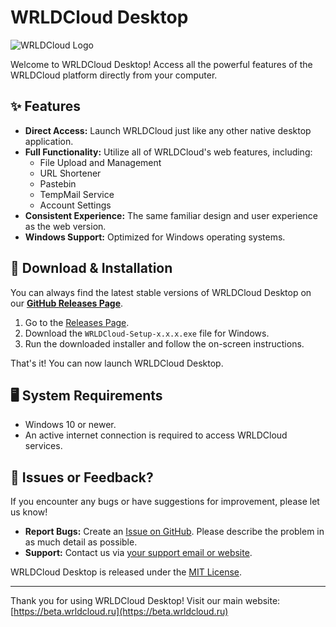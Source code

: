 # WRLDCloud Desktop

![WRLDCloud Logo](https://beta.wrldcloud.ru/preview/gCizjLbqdTJcHZnoLj7mBA)

Welcome to WRLDCloud Desktop! Access all the powerful features of the WRLDCloud platform directly from your computer.

## ✨ Features

*   **Direct Access:** Launch WRLDCloud just like any other native desktop application.
*   **Full Functionality:** Utilize all of WRLDCloud's web features, including:
    *   File Upload and Management
    *   URL Shortener
    *   Pastebin
    *   TempMail Service
    *   Account Settings
*   **Consistent Experience:** The same familiar design and user experience as the web version.
*   **Windows Support:** Optimized for Windows operating systems.

## 🚀 Download & Installation

You can always find the latest stable versions of WRLDCloud Desktop on our **[GitHub Releases Page](https://github.com/WRLDCloudru/WRLDCloud-Desktop/releases)**.

1.  Go to the [Releases Page](https://github.com/WRLDCloudru/WRLDCloud-Desktop/releases).
2.  Download the `WRLDCloud-Setup-x.x.x.exe` file for Windows.
3.  Run the downloaded installer and follow the on-screen instructions.

That's it! You can now launch WRLDCloud Desktop.

## 🖥️ System Requirements

*   Windows 10 or newer.
*   An active internet connection is required to access WRLDCloud services.

## 🐞 Issues or Feedback?

If you encounter any bugs or have suggestions for improvement, please let us know!
*   **Report Bugs:** Create an [Issue on GitHub](https://github.com/WRLDCloudru/WRLDCloud-Desktop/issues). Please describe the problem in as much detail as possible.
*   **Support:** Contact us via [your support email or website](https://beta.wrldcloud.ru/support).

WRLDCloud Desktop is released under the [MIT License](LICENSE.md).

---

Thank you for using WRLDCloud Desktop!
Visit our main website: [https://beta.wrldcloud.ru](https://beta.wrldcloud.ru)
